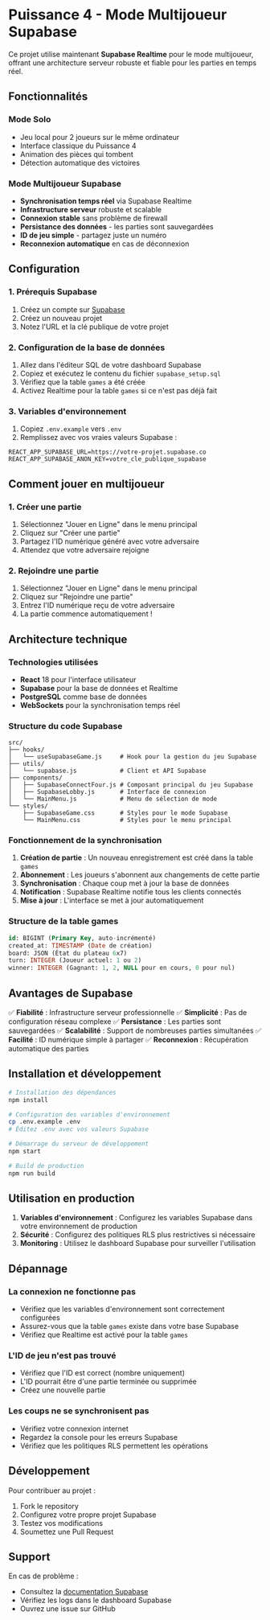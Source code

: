 # Puissance 4 - Mode Multijoueur Supabase

Ce projet utilise maintenant **Supabase Realtime** pour le mode multijoueur, offrant une architecture serveur robuste et fiable pour les parties en temps réel.

## Fonctionnalités

### Mode Solo

- Jeu local pour 2 joueurs sur le même ordinateur
- Interface classique du Puissance 4
- Animation des pièces qui tombent
- Détection automatique des victoires

### Mode Multijoueur Supabase

- **Synchronisation temps réel** via Supabase Realtime
- **Infrastructure serveur** robuste et scalable
- **Connexion stable** sans problème de firewall
- **Persistance des données** - les parties sont sauvegardées
- **ID de jeu simple** - partagez juste un numéro
- **Reconnexion automatique** en cas de déconnexion

## Configuration

### 1. Prérequis Supabase

1. Créez un compte sur [Supabase](https://app.supabase.com/)
2. Créez un nouveau projet
3. Notez l'URL et la clé publique de votre projet

### 2. Configuration de la base de données

1. Allez dans l'éditeur SQL de votre dashboard Supabase
2. Copiez et exécutez le contenu du fichier `supabase_setup.sql`
3. Vérifiez que la table `games` a été créée
4. Activez Realtime pour la table `games` si ce n'est pas déjà fait

### 3. Variables d'environnement

1. Copiez `.env.example` vers `.env`
2. Remplissez avec vos vraies valeurs Supabase :

```env
REACT_APP_SUPABASE_URL=https://votre-projet.supabase.co
REACT_APP_SUPABASE_ANON_KEY=votre_cle_publique_supabase
```

## Comment jouer en multijoueur

### 1. Créer une partie

1. Sélectionnez "Jouer en Ligne" dans le menu principal
2. Cliquez sur "Créer une partie"
3. Partagez l'ID numérique généré avec votre adversaire
4. Attendez que votre adversaire rejoigne

### 2. Rejoindre une partie

1. Sélectionnez "Jouer en Ligne" dans le menu principal
2. Cliquez sur "Rejoindre une partie"
3. Entrez l'ID numérique reçu de votre adversaire
4. La partie commence automatiquement !

## Architecture technique

### Technologies utilisées

- **React** 18 pour l'interface utilisateur
- **Supabase** pour la base de données et Realtime
- **PostgreSQL** comme base de données
- **WebSockets** pour la synchronisation temps réel

### Structure du code Supabase

```
src/
├── hooks/
│   └── useSupabaseGame.js     # Hook pour la gestion du jeu Supabase
├── utils/
│   └── supabase.js            # Client et API Supabase
├── components/
│   ├── SupabaseConnectFour.js # Composant principal du jeu Supabase
│   ├── SupabaseLobby.js       # Interface de connexion
│   └── MainMenu.js            # Menu de sélection de mode
└── styles/
    ├── SupabaseGame.css       # Styles pour le mode Supabase
    └── MainMenu.css           # Styles pour le menu principal
```

### Fonctionnement de la synchronisation

1. **Création de partie** : Un nouveau enregistrement est créé dans la table `games`
2. **Abonnement** : Les joueurs s'abonnent aux changements de cette partie
3. **Synchronisation** : Chaque coup met à jour la base de données
4. **Notification** : Supabase Realtime notifie tous les clients connectés
5. **Mise à jour** : L'interface se met à jour automatiquement

### Structure de la table games

```sql
id: BIGINT (Primary Key, auto-incrémenté)
created_at: TIMESTAMP (Date de création)
board: JSON (État du plateau 6x7)
turn: INTEGER (Joueur actuel: 1 ou 2)
winner: INTEGER (Gagnant: 1, 2, NULL pour en cours, 0 pour nul)
```

## Avantages de Supabase

✅ **Fiabilité** : Infrastructure serveur professionnelle
✅ **Simplicité** : Pas de configuration réseau complexe
✅ **Persistance** : Les parties sont sauvegardées
✅ **Scalabilité** : Support de nombreuses parties simultanées
✅ **Facilité** : ID numérique simple à partager
✅ **Reconnexion** : Récupération automatique des parties

## Installation et développement

```bash
# Installation des dépendances
npm install

# Configuration des variables d'environnement
cp .env.example .env
# Éditez .env avec vos valeurs Supabase

# Démarrage du serveur de développement
npm start

# Build de production
npm run build
```

## Utilisation en production

1. **Variables d'environnement** : Configurez les variables Supabase dans votre environnement de production
2. **Sécurité** : Configurez des politiques RLS plus restrictives si nécessaire
3. **Monitoring** : Utilisez le dashboard Supabase pour surveiller l'utilisation

## Dépannage

### La connexion ne fonctionne pas

- Vérifiez que les variables d'environnement sont correctement configurées
- Assurez-vous que la table `games` existe dans votre base Supabase
- Vérifiez que Realtime est activé pour la table `games`

### L'ID de jeu n'est pas trouvé

- Vérifiez que l'ID est correct (nombre uniquement)
- L'ID pourrait être d'une partie terminée ou supprimée
- Créez une nouvelle partie

### Les coups ne se synchronisent pas

- Vérifiez votre connexion internet
- Regardez la console pour les erreurs Supabase
- Vérifiez que les politiques RLS permettent les opérations

## Développement

Pour contribuer au projet :

1. Fork le repository
2. Configurez votre propre projet Supabase
3. Testez vos modifications
4. Soumettez une Pull Request

## Support

En cas de problème :

- Consultez la [documentation Supabase](https://supabase.com/docs)
- Vérifiez les logs dans le dashboard Supabase
- Ouvrez une issue sur GitHub
